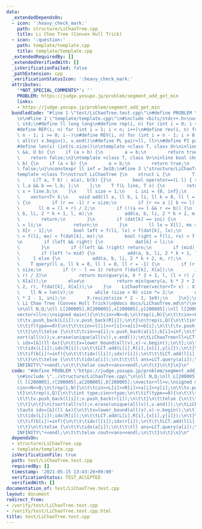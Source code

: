 ```yaml
---
data:
  _extendedDependsOn:
  - icon: ':heavy_check_mark:'
    path: structure/LiChaoTree.cpp
    title: Li Chao Tree (Convex Hull Trick)
  - icon: ':question:'
    path: template/template.cpp
    title: template/template.cpp
  _extendedRequiredBy: []
  _extendedVerifiedWith: []
  _isVerificationFailed: false
  _pathExtension: cpp
  _verificationStatusIcon: ':heavy_check_mark:'
  attributes:
    '*NOT_SPECIAL_COMMENTS*': ''
    PROBLEM: https://judge.yosupo.jp/problem/segment_add_get_min
    links:
    - https://judge.yosupo.jp/problem/segment_add_get_min
  bundledCode: "#line 1 \"test/LiChaoTree.test.cpp\"\n#define PROBLEM \"https://judge.yosupo.jp/problem/segment_add_get_min\"\
    \n\n#line 2 \"template/template.cpp\"\n#include <bits/stdc++.h>\nusing namespace\
    \ std;\n#define ll long long\n#define rep(i, n) for (int i = 0; i < n; i++)\n\
    #define REP(i, n) for (int i = 1; i < n; i++)\n#define rev(i, n) for (int i =\
    \ n - 1; i >= 0; i--)\n#define REV(i, n) for (int i = n - 1; i > 0; i--)\n#define\
    \ all(v) v.begin(), v.end()\n#define PL pair<ll, ll>\n#define PI pair<int,int>\n\
    #define len(s) (int)s.size()\n\ntemplate <class T, class U>\ninline bool chmin(T\
    \ &a, U b) {\n    if (a > b) {\n        a = b;\n        return true;\n    }\n\
    \    return false;\n}\ntemplate <class T, class U>\ninline bool chmax(T &a, U\
    \ b) {\n    if (a < b) {\n        a = b;\n        return true;\n    }\n    return\
    \ false;\n}\nconstexpr ll inf = 3e18;\n#line 3 \"structure/LiChaoTree.cpp\"\n\n\
    template <class T>\nstruct LiChaoTree {\n    struct L {\n        T a, b;\n   \
    \     L(T a, T b) : a(a), b(b) {}\n        bool operator==(L l) { return a ==\
    \ l.a && b == l.b; };\n    };\n    T f(L line, T x) {\n        return line.a *\
    \ x + line.b;\n    }\n    ll size = 1;\n    L ini = {0, inf};\n    vector<L> dat;\n\
    \    vector<T> X;\n    void add(ll a, ll b, L li, ll k = 0, ll l = 0, ll r = -1)\
    \ {\n        if (r == -1) r = size;\n        if (r <= a || b <= l) return;\n \
    \       ll m = (l + r) / 2;\n        if (!(a <= l && r <= b)) {\n            add(a,\
    \ b, li, 2 * k + 1, l, m);\n            add(a, b, li, 2 * k + 2, m, r);\n    \
    \        return;\n        }\n        if (dat[k] == ini) {\n            dat[k]\
    \ = li;\n            return;\n        }\n        ll lx = X[l], mx = X[m], rx =\
    \ X[r - 1];\n        bool left = f(li, lx) < f(dat[k], lx);\n        bool mid\
    \ = f(li, mx) < f(dat[k], mx);\n        bool right = f(li, rx) < f(dat[k], rx);\n\
    \n        if (left && right) {\n            dat[k] = li;\n            return;\n\
    \        }\n        if (!left && !right) return;\n        if (mid) swap(li, dat[k]);\n\
    \        if (left != mid) {\n            add(a, b, li, 2 * k + 1, l, m);\n   \
    \     } else {\n            add(a, b, li, 2 * k + 2, m, r);\n        }\n    }\n\
    \    T query(ll a, ll k = 0, ll l = 0, ll r = -1) {\n        if (r == -1) r =\
    \ size;\n        if (r - l == 1) return f(dat[k], X[a]);\n        if (a < (l +\
    \ r) / 2)\n            return min(query(a, k * 2 + 1, l, (l + r) / 2), f(dat[k],\
    \ X[a]));\n        else\n            return min(query(a, k * 2 + 2, (l + r) /\
    \ 2, r), f(dat[k], X[a]));\n    }\n    LiChaoTree(vector<T> v) : X(v) {\n    \
    \    ll N = len(v);\n        while (size < N) size *= 2;\n        dat.resize(size\
    \ * 2 - 1, ini);\n        X.resize(size * 2 - 1, 1e9);\n    }\n};\n/*\n@brief\
    \ Li Chao Tree (Convex Hull Trick)\n@docs docs/LiChaoTree.md\n*/\n#line 4 \"test/LiChaoTree.test.cpp\"\
    \n\nll N,Q;\nll L[200005],R[200005],x[200005],y[200005];\nll l[200005],r[200005],a[200005],b[200005];\n\
    vector<ll>v;\nsigned main(){\n\tcin>>N>>Q;\n\trep(i,N){\n\t\tcin>>L[i]>>R[i]>>x[i]>>y[i];\n\
    \t\tv.push_back(L[i]);v.push_back(R[i]);\n\t}\n\trep(i,Q){\n\t\tint type;cin>>type;\n\
    \t\tif(type==0){\n\t\t\tcin>>l[i]>>r[i]>>a[i]>>b[i];\n\t\t\tv.push_back(l[i]);v.push_back(r[i]);\n\
    \t\t}\n\t\telse {\n\t\t\tcin>>a[i];v.push_back(a[i]);b[i]=inf;\n\t\t}\n\t}\n\t\
    sort(all(v));v.erase(unique(all(v)),v.end());\n\tLiChaoTree<ll>LCT(v);\n\tauto\
    \ idx=[&](ll &x){\n\t\tx=lower_bound(all(v),x)-v.begin();\n\t};\n\trep(i,N){\n\
    \t\tidx(L[i]);idx(R[i]);\n\t\tLCT.add(L[i],R[i],{x[i],y[i]});\n\t}\n\trep(i,Q){\n\
    \t\tif(b[i]!=inf){\n\t\t\tidx(l[i]);idx(r[i]);\n\t\t\tLCT.add(l[i],r[i],{a[i],b[i]});\n\
    \t\t}\n\t\telse {\n\t\t\tidx(a[i]);\n\t\t\tll ans=LCT.query(a[i]);\n\t\t\tif(ans==inf)cout<<\"\
    INFINITY\"<<endl;\n\t\t\telse cout<<ans<<endl;\n\t\t}\n\t}\n}\n"
  code: "#define PROBLEM \"https://judge.yosupo.jp/problem/segment_add_get_min\"\n\
    \n#include \"../structure/LiChaoTree.cpp\"\n\nll N,Q;\nll L[200005],R[200005],x[200005],y[200005];\n\
    ll l[200005],r[200005],a[200005],b[200005];\nvector<ll>v;\nsigned main(){\n\t\
    cin>>N>>Q;\n\trep(i,N){\n\t\tcin>>L[i]>>R[i]>>x[i]>>y[i];\n\t\tv.push_back(L[i]);v.push_back(R[i]);\n\
    \t}\n\trep(i,Q){\n\t\tint type;cin>>type;\n\t\tif(type==0){\n\t\t\tcin>>l[i]>>r[i]>>a[i]>>b[i];\n\
    \t\t\tv.push_back(l[i]);v.push_back(r[i]);\n\t\t}\n\t\telse {\n\t\t\tcin>>a[i];v.push_back(a[i]);b[i]=inf;\n\
    \t\t}\n\t}\n\tsort(all(v));v.erase(unique(all(v)),v.end());\n\tLiChaoTree<ll>LCT(v);\n\
    \tauto idx=[&](ll &x){\n\t\tx=lower_bound(all(v),x)-v.begin();\n\t};\n\trep(i,N){\n\
    \t\tidx(L[i]);idx(R[i]);\n\t\tLCT.add(L[i],R[i],{x[i],y[i]});\n\t}\n\trep(i,Q){\n\
    \t\tif(b[i]!=inf){\n\t\t\tidx(l[i]);idx(r[i]);\n\t\t\tLCT.add(l[i],r[i],{a[i],b[i]});\n\
    \t\t}\n\t\telse {\n\t\t\tidx(a[i]);\n\t\t\tll ans=LCT.query(a[i]);\n\t\t\tif(ans==inf)cout<<\"\
    INFINITY\"<<endl;\n\t\t\telse cout<<ans<<endl;\n\t\t}\n\t}\n}\n"
  dependsOn:
  - structure/LiChaoTree.cpp
  - template/template.cpp
  isVerificationFile: true
  path: test/LiChaoTree.test.cpp
  requiredBy: []
  timestamp: '2021-05-15 13:43:26+09:00'
  verificationStatus: TEST_ACCEPTED
  verifiedWith: []
documentation_of: test/LiChaoTree.test.cpp
layout: document
redirect_from:
- /verify/test/LiChaoTree.test.cpp
- /verify/test/LiChaoTree.test.cpp.html
title: test/LiChaoTree.test.cpp
---
```

